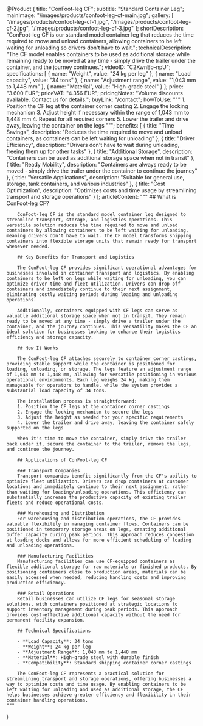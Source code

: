 @Product {
    title: "ConFoot-leg CF";
    subtitle: "Standard Container Leg";
    mainImage: "/images/products/confoot-leg-cf-main.jpg";
    gallery: [
        "/images/products/confoot-leg-cf-1.jpg",
        "/images/products/confoot-leg-cf-2.jpg",
        "/images/products/confoot-leg-cf-3.jpg"
    ];
    shortDescription: "ConFoot-leg CF is our standard model container leg that reduces the time required to move and unload containers, allowing containers to be left waiting for unloading so drivers don't have to wait.";
    technicalDescription: "The CF model enables containers to be used as additional storage while remaining ready to be moved at any time - simply drive the trailer under the container, and the journey continues.";
    videoID: "C2KwnEb-npU";
    specifications: [
        { name: "Weight", value: "24 kg per leg" },
        { name: "Load capacity", value: "34 tons" },
        { name: "Adjustment range", value: "1,043 mm to 1,448 mm" },
        { name: "Material", value: "High-grade steel" }
    ];
    price: "3.600 EUR";
    priceVAT: "4.356 EUR";
    pricingNotes: "Volume discounts available. Contact us for details.";
    buyLink: "/contact";
    howToUse: """
        1. Position the CF leg at the container corner casting
        2. Engage the locking mechanism
        3. Adjust height if necessary within the range of 1,043 mm to 1,448 mm
        4. Repeat for all required corners
        5. Lower the trailer and drive away, leaving the container on the legs
    """;
    benefits: [
        { title: "Time Savings", description: "Reduces the time required to move and unload containers, as containers can be left waiting for unloading" },
        { title: "Driver Efficiency", description: "Drivers don't have to wait during unloading, freeing them up for other tasks" },
        { title: "Additional Storage", description: "Containers can be used as additional storage space when not in transit" },
        { title: "Ready Mobility", description: "Containers are always ready to be moved - simply drive the trailer under the container to continue the journey" },
        { title: "Versatile Applications", description: "Suitable for general use, storage, tank containers, and various industries" },
        { title: "Cost Optimization", description: "Optimizes costs and time usage by streamlining transport and storage operations" }
    ];
    articleContent: """
        ## What is ConFoot-leg CF?

        ConFoot-leg CF is the standard model container leg designed to streamline transport, storage, and logistics operations. This versatile solution reduces the time required to move and unload containers by allowing containers to be left waiting for unloading, meaning drivers don't have to wait. The CF model transforms shipping containers into flexible storage units that remain ready for transport whenever needed.

        ## Key Benefits for Transport and Logistics

        The ConFoot-leg CF provides significant operational advantages for businesses involved in container transport and logistics. By enabling containers to be left on legs while waiting for unloading, you can optimize driver time and fleet utilization. Drivers can drop off containers and immediately continue to their next assignment, eliminating costly waiting periods during loading and unloading operations.

        Additionally, containers equipped with CF legs can serve as valuable additional storage space when not in transit. They remain ready to be moved at any time - simply drive a trailer under the container, and the journey continues. This versatility makes the CF an ideal solution for businesses looking to enhance their logistics efficiency and storage capacity.

        ## How It Works

        The ConFoot-leg CF attaches securely to container corner castings, providing stable support while the container is positioned for loading, unloading, or storage. The legs feature an adjustment range of 1,043 mm to 1,448 mm, allowing for versatile positioning in various operational environments. Each leg weighs 24 kg, making them manageable for operators to handle, while the system provides a substantial load capacity of 34 tons.

        The installation process is straightforward:
        1. Position the CF legs at the container corner castings
        2. Engage the locking mechanism to secure the legs
        3. Adjust the height as needed for your specific requirements
        4. Lower the trailer and drive away, leaving the container safely supported on the legs

        When it's time to move the container, simply drive the trailer back under it, secure the container to the trailer, remove the legs, and continue the journey.

        ## Applications of ConFoot-leg CF

        ### Transport Companies
        Transport companies benefit significantly from the CF's ability to optimize fleet utilization. Drivers can drop containers at customer locations and immediately continue to their next assignment, rather than waiting for loading/unloading operations. This efficiency can substantially increase the productive capacity of existing trailer fleets and reduce operational costs.

        ### Warehousing and Distribution
        For warehousing and distribution operations, the CF provides valuable flexibility in managing container flows. Containers can be positioned in temporary storage areas on legs, creating additional buffer capacity during peak periods. This approach reduces congestion at loading docks and allows for more efficient scheduling of loading and unloading operations.

        ### Manufacturing Facilities
        Manufacturing facilities can use CF-equipped containers as flexible additional storage for raw materials or finished products. By positioning containers close to production areas, materials can be easily accessed when needed, reducing handling costs and improving production efficiency.

        ### Retail Operations
        Retail businesses can utilize CF legs for seasonal storage solutions, with containers positioned at strategic locations to support inventory management during peak periods. This approach provides cost-effective additional capacity without the need for permanent facility expansion.

        ## Technical Specifications

        - **Load Capacity**: 34 tons
        - **Weight**: 24 kg per leg
        - **Adjustment Range**: 1,043 mm to 1,448 mm
        - **Material**: High-grade steel with durable finish
        - **Compatibility**: Standard shipping container corner castings

        The ConFoot-leg CF represents a practical solution for streamlining transport and storage operations, offering businesses a way to optimize costs and time usage. By enabling containers to be left waiting for unloading and used as additional storage, the CF helps businesses achieve greater efficiency and flexibility in their container handling operations.
    """
}